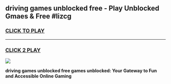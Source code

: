 
## driving games unblocked free - Play Unblocked Gmaes & Free #lizcg
<h3>
<a href="https://news.freeplayer.one?title=driving_games_unblocked_free&ref=03M">CLICK TO PLAY</a></h3>
<hr>

<h3>
<a href="https://news.freeplayer.one?title=driving_games_unblocked_free&ref=03M">CLICK 2 PLAY</a>
  
</h3>

<a href="https://news.freeplayer.one?title=driving_games_unblocked_free&ref=03M"><img src="https://clearcache.store/games.png"></a>


**driving games unblocked free games unblocked: Your Gateway to Fun and Accessible Online Gaming**
